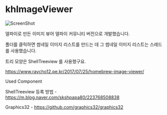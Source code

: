 # khImageViewer

![ScreenShot](https://skshpapa80.github.io/assets/images/khImageViewer.webp)

델파이로 만든 이미지 뷰어
델파이 커뮤니티 버전으로 개발했습니다. 

폴더를 클릭하면 썸네일 이미지 리스트를 만드는 데 
그 썸네일 이미지 리스트는 스레드를 사용했습니다. 

트리 모양은 ShellTreeview 를 사용했구요. 

https://www.raycho12.pe.kr/2017/07/25/homebrew-image-viewer/

Used Component

ShellTreeview 등록 방법 - https://m.blog.naver.com/skshpapa80/223768508838

Graphics32 -  https://github.com/graphics32/graphics32
